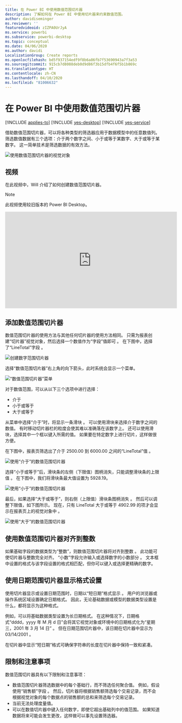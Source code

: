 ```yaml
---
title: 在 Power BI 中使用数值范围切片器
description: 了解如何在 Power BI 中使用切片器来约束数值范围。
author: davidiseminger
ms.reviewer: ''
featuredvideoid: zIZPA0UrJyA
ms.service: powerbi
ms.subservice: powerbi-desktop
ms.topic: conceptual
ms.date: 04/06/2020
ms.author: davidi
LocalizationGroup: Create reports
ms.openlocfilehash: bd5f937154edf9f8b6a86fb7f53690943a7f3a53
ms.sourcegitcommit: 915cb7d8088deb0d9d86f3b15dfb4f6f5b1b869c
ms.translationtype: HT
ms.contentlocale: zh-CN
ms.lasthandoff: 04/10/2020
ms.locfileid: "81006632"
---
```

# <a name="use-the-numeric-range-slicer-in-power-bi"></a>在 Power BI 中使用数值范围切片器

[!INCLUDE [applies-to](includes/applies-to.md)] [!INCLUDE [yes-desktop](includes/yes-desktop.md)] [!INCLUDE [yes-service](includes/yes-service.md)]

借助数值范围切片器，可以将各种类型的筛选器应用于数据模型中的任意数值列。 筛选数值数据有三个选项：介于两个数字之间、小于或等于某数字、大于或等于某数字。 这一简单技术是筛选数据的有效方法。

![使用数值范围切片器的视觉对象](media/desktop-slicer-numeric-range/desktop-slicer-numeric-range-0.png)

## <a name="video"></a>视频

在此视频中，Will 介绍了如何创建数值范围切片器。

> [!NOTE]
> 此视频使用较旧版本的 Power BI Desktop。

<iframe width="560" height="315" src="https://www.youtube.com/embed/zIZPA0UrJyA" frameborder="0" allowfullscreen></iframe> 


## <a name="add-a-numeric-range-slicer"></a>添加数值范围切片器

数值范围切片器的使用方法与其他任何切片器的使用方法相同。 只需为报表创建“切片器”视觉对象，然后选择一个数值作为“字段”值即可   。 在下图中，选择了“LineTotal”字段  。

![创建数字范围切片器](media/desktop-slicer-numeric-range/desktop-slicer-numeric-range-1-create.png)

选择“数值范围切片器”右上角的向下箭头，此时系统会显示一个菜单。

![“数值范围切片器”菜单](media/desktop-slicer-numeric-range/desktop-slicer-numeric-range-2-between.png)

对于数值范围，可以从以下三个选项中进行选择：

* 介于 
* 小于或等于 
* 大于或等于 

从菜单中选择“介于”时，将显示一条滑块  。 可以使用滑块来选择介于数字之间的数值。 有时移动切片器栏的粒度会使其难以准确落在该数字上。 还可以使用滑块，选择其中一个框以键入所需的值。 如果要在特定数字上进行切片，这样做很方便。

在下图中，报表页筛选出了介于 2500.00 到 6000.00 之间的“LineTotal”值  。

![使用“介于”的数值范围切片器](media/desktop-slicer-numeric-range/desktop-slicer-numeric-range-3-between-range.png)

选择“小于或等于”后，滑块条的左侧（下限值）图柄消失，只能调整滑块条的上限值  。 在下图中，我们将滑块条最大值设置为 5928.19。

![使用“小于”的数值范围切片器](media/desktop-slicer-numeric-range/desktop-slicer-numeric-range-4-less-than.png)

最后，如果选择“大于或等于”，则右侧（上限值）滑块条图柄消失  。 然后可以调整下限值，如下图所示。 现在，只有 LineTotal 大于或等于 4902.99 的项才会显示在报表页上的视觉对象中  。

![使用“大于”的数值范围切片器](media/desktop-slicer-numeric-range/desktop-slicer-numeric-range-5-greater-than.png)

## <a name="snap-to-whole-numbers-with-the-numeric-range-slicer"></a>使用数值范围切片器对齐到整数

如果基础字段的数据类型为“整数”，则数值范围切片器将对齐到整数  。 此功能可使切片器与整数完全对齐。 “小数”字段允许输入或选择数字的小数部分  。 文本框中设置的格式与该字段设置的格式相匹配，但你可以键入或选择更精确的数字。

## <a name="display-formatting-with-the-date-range-slicer"></a>使用日期范围切片器显示格式设置

使用切片器显示或设置日期范围时，日期以“短日期”格式显示  。 用户的浏览器或操作系统区域设置确定日期格式。 因此，无论基础数据或模型的数据类型设置是什么，都将显示为这种格式。

例如，可以将基础数据类型设置为长日期格式。 在这种情况下，日期格式“dddd，yyyy 年 M 月 d 日”会将其它视觉对象或环境中的日期格式化为“星期三，2001 年 3 月 14 日”   。 但在日期范围切片器中，该日期在切片器中显示为 03/14/2001  。

在切片器中显示“短日期”格式可确保字符串的长度在切片器中保持一致和紧凑。

## <a name="limitations-and-considerations"></a>限制和注意事项

数值范围切片器具有以下限制和注意事项：

* 数值范围切片器筛选数据中的每个基础行，而不筛选任何聚合值。 例如，假设使用“销售额”字段  。 然后，切片器将根据销售额筛选每个交易记录，而不会根据视觉对象的每个数据点的销售额的总和来筛选每个交易记录。
* 当前无法处理度量值。
* 可以在数值切片器中键入任何数字，即使它超出基础列中的值范围。 如果知道数据将来可能会发生更改，这样做可以事先设置筛选器。
